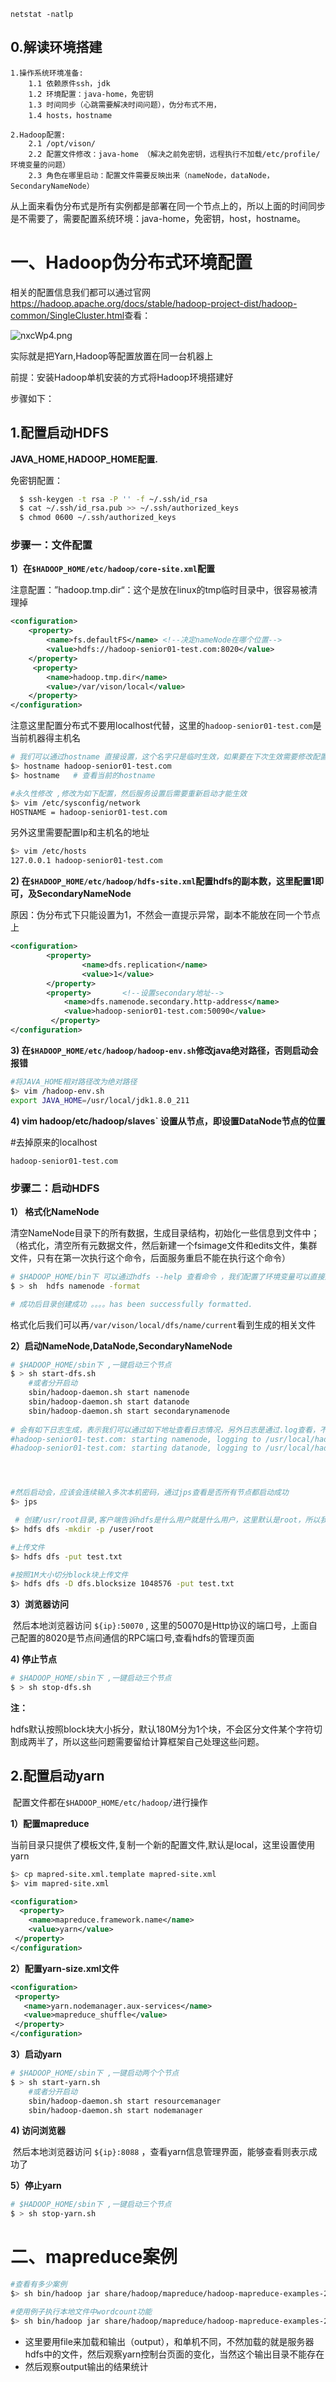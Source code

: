 ```netstat -natlp```

## 0.解读环境搭建

```text
1.操作系统环境准备:
	1.1 依赖原件ssh，jdk
	1.2 环境配置：java-home，免密钥 
	1.3 时间同步（心跳需要解决时间问题），伪分布式不用，
	1.4 hosts，hostname

2.Hadoop配置:
	2.1 /opt/vison/
	2.2 配置文件修改：java-home （解决之前免密钥，远程执行不加载/etc/profile/环境变量的问题）
	2.3 角色在哪里启动：配置文件需要反映出来（nameNode，dataNode，SecondaryNameNode）
```

从上面来看伪分布式是所有实例都是部署在同一个节点上的，所以上面的时间同步是不需要了，需要配置系统环境：java-home，免密钥，host，hostname。



# 一、Hadoop伪分布式环境配置

相关的配置信息我们都可以通过官网<https://hadoop.apache.org/docs/stable/hadoop-project-dist/hadoop-common/SingleCluster.html>查看：

![nxcWp4.png](https://s2.ax1x.com/2019/09/21/nxcWp4.png)

实际就是把Yarn,Hadoop等配置放置在同一台机器上

前提：安装Hadoop单机安装的方式将Hadoop环境搭建好



步骤如下：

## 1.配置启动HDFS

**JAVA_HOME,HADOOP_HOME配置.**

免密钥配置：

```sh
  $ ssh-keygen -t rsa -P '' -f ~/.ssh/id_rsa
  $ cat ~/.ssh/id_rsa.pub >> ~/.ssh/authorized_keys
  $ chmod 0600 ~/.ssh/authorized_keys
```



### 步骤一：文件配置

**1）在`$HADOOP_HOME/etc/hadoop/core-site.xml`配置**

注意配置：”hadoop.tmp.dir“：这个是放在linux的tmp临时目录中，很容易被清理掉

```xml
<configuration>
    <property>
        <name>fs.defaultFS</name> <!--决定nameNode在哪个位置-->
        <value>hdfs://hadoop-senior01-test.com:8020</value>
    </property>
     <property>
    	<name>hadoop.tmp.dir</name>
    	<value>/var/vison/local</value>
    </property>
</configuration>
```

注意这里配置分布式不要用localhost代替，这里的`hadoop-senior01-test.com`是当前机器得主机名

 ```bash
# 我们可以通过hostname 直接设置，这个名字只是临时生效，如果要在下次生效需要修改配置文件
$> hostname hadoop-senior01-test.com
$> hostname   # 查看当前的hostname

#永久性修改 ,修改为如下配置，然后服务设置后需要重新启动才能生效
$> vim /etc/sysconfig/network
HOSTNAME = hadoop-senior01-test.com

 ```

另外这里需要配置Ip和主机名的地址

```bash
$> vim /etc/hosts
127.0.0.1 hadoop-senior01-test.com
```



**2) 在`$HADOOP_HOME/etc/hadoop/hdfs-site.xml`配置hdfs的副本数，这里配置1即可，及SecondaryNameNode**

​		原因：伪分布式下只能设置为1，不然会一直提示异常，副本不能放在同一个节点上

```xml
<configuration>
        <property>
                <name>dfs.replication</name>
                <value>1</value>
        </property>
        <property>		 <!--设置secondary地址-->
   			<name>dfs.namenode.secondary.http-address</name>
   			<value>hadoop-senior01-test.com:50090</value> 
		 </property>
</configuration>


```



**3) 在`$HADOOP_HOME/etc/hadoop/hadoop-env.sh`修改java绝对路径，否则启动会报错**

```bash
#将JAVA_HOME相对路径改为绝对路径
$> vim /hadoop-env.sh
export JAVA_HOME=/usr/local/jdk1.8.0_211
```



**4) vim hadoop/etc/hadoop/slaves` 设置从节点，即设置DataNode节点的位置**

#去掉原来的localhost

```
hadoop-senior01-test.com
```



### 步骤二：启动HDFS

**1） 格式化NameNode**

​		清空NameNode目录下的所有数据，生成目录结构，初始化一些信息到文件中；（格式化，清空所有元数据文件，然后新建一个fsimage文件和edits文件，集群文件，只有在第一次执行这个命令，后面服务重启不能在执行这个命令）

```bash
# $HADOOP_HOME/bin下 可以通过hdfs --help 查看命令 ，我们配置了环境变量可以直接这样启动
$ > sh  hdfs namenode -format

# 成功后目录创建成功 。。。。has been successfully formatted.
```

​	格式化后我们可以再`/var/vison/local/dfs/name/current`看到生成的相关文件

**2）启动NameNode,DataNode,SecondaryNameNode**

```bash
# $HADOOP_HOME/sbin下 ,一键启动三个节点
$ > sh start-dfs.sh
	#或者分开启动
	sbin/hadoop-daemon.sh start namenode
	sbin/hadoop-daemon.sh start datanode
	sbin/hadoop-daemon.sh start secondarynamenode
	
# 会有如下日志生成，表示我们可以通过如下地址查看日志情况，另外日志是通过.log查看，不是通过.out看日志文件
#hadoop-senior01-test.com: starting namenode, logging to /usr/local/hadoop-2.7.7/logs/hadoop-root-namenode-hadoop-senior01-test.com.out
#hadoop-senior01-test.com: starting datanode, logging to /usr/local/hadoop-2.7.7/logs/hadoop-root-datanode-hadoop-senior01-test.com.out




#然后启动会，应该会连续输入多次本机密码，通过jps查看是否所有节点都启动成功
$> jps

 # 创建/usr/root目录,客户端告诉hdfs是什么用户就是什么用户，这里默认是root，所以我们这里创建root目录
$> hdfs dfs -mkdir -p /user/root  

#上传文件
$> hdfs dfs -put test.txt   

#按照1M大小切分block块上传文件
$> hdfs dfs -D dfs.blocksize 1048576 -put test.txt   
```

**3）浏览器访问**

​	然后本地浏览器访问 `${ip}:50070` , 这里的50070是Http协议的端口号，上面自己配置的8020是节点间通信的RPC端口号,查看hdfs的管理页面



**4) 停止节点**

```bash
# $HADOOP_HOME/sbin下 ,一键启动三个节点
$ > sh stop-dfs.sh
```



**注：**

​	hdfs默认按照block块大小拆分，默认180M分为1个块，不会区分文件某个字符切割成两半了，所以这些问题需要留给计算框架自己处理这些问题。





## 2.配置启动yarn

​	配置文件都在`$HADOOP_HOME/etc/hadoop/`进行操作

**1）配置mapreduce**

​	当前目录只提供了模板文件,复制一个新的配置文件,默认是local，这里设置使用yarn

```bash
$> cp mapred-site.xml.template mapred-site.xml
$> vim mapred-site.xml
```

```xml
<configuration>
  <property>
    <name>mapreduce.framework.name</name>
    <value>yarn</value>
 </property>
</configuration>
```



**2）配置yarn-size.xml文件**

```xml
<configuration>
 <property>
   <name>yarn.nodemanager.aux-services</name>
   <value>mapreduce_shuffle</value>
 </property>
</configuration>
```



**3）启动yarn**

```bash
# $HADOOP_HOME/sbin下 ,一键启动两个个节点
$ > sh start-yarn.sh
	#或者分开启动
	sbin/hadoop-daemon.sh start resourcemanager
	sbin/hadoop-daemon.sh start nodemanager
```



**4) 访问浏览器**

​     然后本地浏览器访问 `${ip}:8088` ，查看yarn信息管理界面，能够查看则表示成功了



**5）停止yarn**

```bash
# $HADOOP_HOME/sbin下 ,一键启动三个节点
$ > sh stop-yarn.sh
```



# 二、mapreduce案例

```bash
#查看有多少案例
$> sh bin/hadoop jar share/hadoop/mapreduce/hadoop-mapreduce-examples-2.7.7.jar

#使用例子执行本地文件中wordcount功能
$> sh bin/hadoop jar share/hadoop/mapreduce/hadoop-mapreduce-examples-2.7.7.jar wordcount file:/usr/local/hadoop/LICENSE.txt file:/usr/local/hadoop/output
```



- 这里要用file来加载和输出（output），和单机不同，不然加载的就是服务器hdfs中的文件，然后观察yarn控制台页面的变化，当然这个输出目录不能存在
- 然后观察output输出的结果统计

